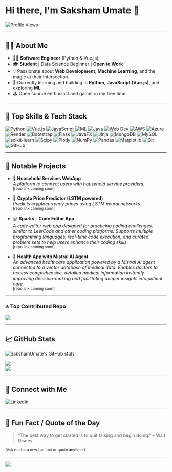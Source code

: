 # Hi there, I'm Saksham Umate 👋

![Profile Views](https://komarev.com/ghpvc/?username=SakshamUmate)

---

## 👨‍💻 About Me

- 🧑‍💻 **Software Engineer** (Python & Vue.js)
- 🎓 **Student** | Data Science Beginner | **Open to Work**
- 💡 Passionate about **Web Development**, **Machine Learning**, and the magic at their intersection.
- 🌱 Currently learning and building in **Python**, **JavaScript (Vue.js)**, and exploring **ML**.
- 🕹️ Open source enthusiast and gamer in my free time.

---

## 🚀 Top Skills & Tech Stack

![Python](https://img.shields.io/badge/-Python-3776AB?logo=python&logoColor=white)
![Vue.js](https://img.shields.io/badge/-Vue.js-4FC08D?logo=vue.js&logoColor=white)
![JavaScript](https://img.shields.io/badge/-JavaScript-F7DF1E?logo=javascript&logoColor=black)
![ML](https://img.shields.io/badge/-Machine%20Learning-FF6F00?logo=mlflow&logoColor=white)
![Java](https://img.shields.io/badge/-Java-007396?logo=java&logoColor=white)
![Web Dev](https://img.shields.io/badge/-Web%20Development-29b6f6)
![AWS](https://img.shields.io/badge/-AWS-232F3E?logo=amazonaws&logoColor=white)
![Azure](https://img.shields.io/badge/-Azure-0078D4?logo=microsoftazure&logoColor=white)
![Render](https://img.shields.io/badge/-Render-46E3B7?logo=render&logoColor=black)
![Bootstrap](https://img.shields.io/badge/-Bootstrap-563D7C?logo=bootstrap&logoColor=white)
![Flask](https://img.shields.io/badge/-Flask-000000?logo=flask&logoColor=white)
![JavaFX](https://img.shields.io/badge/-JavaFX-0081CB?logo=java&logoColor=white)
![Jinja](https://img.shields.io/badge/-Jinja-B41717?logo=jinja&logoColor=white)
![MongoDB](https://img.shields.io/badge/-MongoDB-47A248?logo=mongodb&logoColor=white)
![MySQL](https://img.shields.io/badge/-MySQL-4479A1?logo=mysql&logoColor=white)
![scikit-learn](https://img.shields.io/badge/-scikit--learn-F7931E?logo=scikitlearn&logoColor=white)
![Scipy](https://img.shields.io/badge/-Scipy-8CAAE6?logo=scipy&logoColor=white)
![Plotly](https://img.shields.io/badge/-Plotly-3F4F75?logo=plotly&logoColor=white)
![NumPy](https://img.shields.io/badge/-NumPy-013243?logo=numpy&logoColor=white)
![Pandas](https://img.shields.io/badge/-Pandas-150458?logo=pandas&logoColor=white)
![Matplotlib](https://img.shields.io/badge/-Matplotlib-11557C?logo=matplotlib&logoColor=white)
![Git](https://img.shields.io/badge/-Git-F05032?logo=git&logoColor=white)
![GitHub](https://img.shields.io/badge/-GitHub-181717?logo=github&logoColor=white)

---

## 🌟 Notable Projects

- 🏡 **Household Services WebApp**  
  _A platform to connect users with household service providers._  
  <sup>[repo link coming soon]</sup>

- 🔐 **Crypto Price Predictor (LSTM powered)**  
  _Predicts cryptocurrency prices using LSTM neural networks._  
  <sup>[repo link coming soon]</sup>

- 💻 **Sparks – Code Editor App**  
  _A code editor web app designed for practicing coding challenges, similar to LeetCode and other coding platforms. Supports multiple programming languages, real-time code execution, and curated problem sets to help users enhance their coding skills._  
  <sup>[repo link coming soon]</sup>

- 🏥 **Health App with Mistral AI Agent**  
  _An advanced healthcare application powered by a Mistral AI agent connected to a vector database of medical data. Enables doctors to access comprehensive, detailed medical information instantly—improving decision-making and facilitating deeper insights into patient care._  
  <sup>[repo link coming soon]</sup>

---

### 🔝 Top Contributed Repo

![](https://github-contributor-stats.vercel.app/api?username=SakshamUmate&limit=5&theme=github_dark&combine_all_yearly_contributions=true)

---

## 📈 GitHub Stats

![SakshamUmate's GitHub stats](https://github-readme-stats.vercel.app/api?username=SakshamUmate&show_icons=true&hide_title=true&theme=radical)

![](https://github-readme-streak-stats.herokuapp.com/?user=SakshamUmate&theme=github_dark&hide_border=false)<br/>
![](https://github-readme-stats.vercel.app/api/top-langs/?username=SakshamUmate&theme=github_dark&hide_border=false&include_all_commits=false&count_private=false&layout=compact)

---

## 🤝 Connect with Me

[![LinkedIn](https://img.shields.io/badge/-LinkedIn-blue?logo=linkedin&logoColor=white&style=flat-square)](https://www.linkedin.com/in/sakshamumate)

---

## 💬 Fun Fact / Quote of the Day

> “The best way to get started is to quit talking and begin doing.” – Walt Disney

<sub>(Ask me for a new fun fact or quote anytime!)</sub>

---

[![](https://visitcount.itsvg.in/api?id=SakshamUmate&icon=10&color=1)](https://visitcount.itsvg.in)

<!--
## Hi there 👋

# 💫 About Me:
🔭 I’m currently working on various ML Models<br>👯 I’m looking to collaborate on ML,NLP,DL,CNN<br>🤝 I’m looking for help with NLP,DL,CNN<br>🌱 I’m currently learning ML<br>💬 Ask me about anything <br>⚡


## 🌐 Socials:
[![LinkedIn](https://img.shields.io/badge/LinkedIn-%230077B5.svg?logo=linkedin&logoColor=white)](https://linkedin.com/in/SakshamUmate )

# 💻 Tech Stack:
![Java](https://img.shields.io/badge/java-%23ED8B00.svg?style=flat&logo=openjdk&logoColor=white) ![Markdown](https://img.shields.io/badge/markdown-%23000000.svg?style=flat&logo=markdown&logoColor=white) ![AWS](https://img.shields.io/badge/AWS-%23FF9900.svg?style=flat&logo=amazon-aws&logoColor=white) ![Azure](https://img.shields.io/badge/azure-%230072C6.svg?style=flat&logo=microsoftazure&logoColor=white) ![Render](https://img.shields.io/badge/Render-%46E3B7.svg?style=flat&logo=render&logoColor=white) ![Bootstrap](https://img.shields.io/badge/bootstrap-%238511FA.svg?style=flat&logo=bootstrap&logoColor=white) ![Flask](https://img.shields.io/badge/flask-%23000.svg?style=flat&logo=flask&logoColor=white) ![JavaFX](https://img.shields.io/badge/javafx-%23FF0000.svg?style=flat&logo=javafx&logoColor=white) ![Jinja](https://img.shields.io/badge/jinja-white.svg?style=flat&logo=jinja&logoColor=black) ![Vue.js](https://img.shields.io/badge/vue.js-%2335495e.svg?style=flat&logo=vuedotjs&logoColor=%234FC08D) ![MongoDB](https://img.shields.io/badge/MongoDB-%234ea94b.svg?style=flat&logo=mongodb&logoColor=white) ![MySQL](https://img.shields.io/badge/mysql-4479A1.svg?style=flat&logo=mysql&logoColor=white) ![scikit-learn](https://img.shields.io/badge/scikit--learn-%23F7931E.svg?style=flat&logo=scikit-learn&logoColor=white) ![Scipy](https://img.shields.io/badge/SciPy-%230C55A5.svg?style=flat&logo=scipy&logoColor=%white) ![Plotly](https://img.shields.io/badge/Plotly-%233F4F75.svg?style=flat&logo=plotly&logoColor=white) ![NumPy](https://img.shields.io/badge/numpy-%23013243.svg?style=flat&logo=numpy&logoColor=white) ![Pandas](https://img.shields.io/badge/pandas-%23150458.svg?style=flat&logo=pandas&logoColor=white) ![Matplotlib](https://img.shields.io/badge/Matplotlib-%23ffffff.svg?style=flat&logo=Matplotlib&logoColor=black) ![Git](https://img.shields.io/badge/git-%23F05033.svg?style=flat&logo=git&logoColor=white) ![GitHub](https://img.shields.io/badge/github-%23121011.svg?style=flat&logo=github&logoColor=white)
# 📊 GitHub Stats:
![](https://github-readme-stats.vercel.app/api?username=SakshamUmate&theme=github_dark&hide_border=false&include_all_commits=false&count_private=false)<br/>
![](https://github-readme-streak-stats.herokuapp.com/?user=SakshamUmate&theme=github_dark&hide_border=false)<br/>
![](https://github-readme-stats.vercel.app/api/top-langs/?username=SakshamUmate&theme=github_dark&hide_border=false&include_all_commits=false&count_private=false&layout=compact)

### ✍️ Random Dev Quote
![](https://quotes-github-readme.vercel.app/api?type=horizontal&theme=dark)

### 🔝 Top Contributed Repo
![](https://github-contributor-stats.vercel.app/api?username=SakshamUmate&limit=5&theme=github_dark&combine_all_yearly_contributions=true)

---
[![](https://visitcount.itsvg.in/api?id=SakshamUmate&icon=10&color=1)](https://visitcount.itsvg.in)
<!--
**SakshamUmate/SakshamUmate** is a ✨ _special_ ✨ repository because its `README.md` (this file) appears on your GitHub profile.

Here are some ideas to get you started:

- 🔭 I’m currently working on ...
- 🌱 I’m currently learning ...
- 👯 I’m looking to collaborate on ...
- 🤔 I’m looking for help with ...
- 💬 Ask me about ...
- 📫 How to reach me: ...
- 😄 Pronouns: ...
- ⚡ Fun fact: ...
-->
